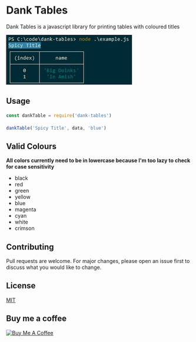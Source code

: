 # Dank Tables

Dank Tables is a javascript library for printing tables with coloured titles

![Screenshot](example.jpg)

## Usage

```javascript
const dankTable = require('dank-tables')

dankTable('Spicy Title', data, 'blue')
```

## Valid Colours

**All colors currently need to be in lowercase because I'm too lazy to check for case sensitivity**

- black
- red
- green
- yellow
- blue
- magenta
- cyan
- white
- crimson

## Contributing
Pull requests are welcome. For major changes, please open an issue first to discuss what you would like to change.

## License
[MIT](https://choosealicense.com/licenses/mit/)

## Buy me a coffee
<a href="https://www.buymeacoffee.com/fuelwaster" target="_blank"><img src="https://cdn.buymeacoffee.com/buttons/default-orange.png" alt="Buy Me A Coffee" height="41" width="174"></a>
